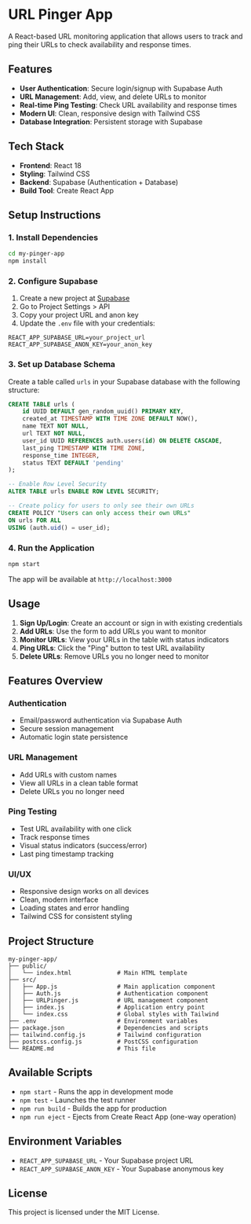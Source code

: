 # URL Pinger App

A React-based URL monitoring application that allows users to track and ping their URLs to check availability and response times.

## Features

- **User Authentication**: Secure login/signup with Supabase Auth
- **URL Management**: Add, view, and delete URLs to monitor
- **Real-time Ping Testing**: Check URL availability and response times
- **Modern UI**: Clean, responsive design with Tailwind CSS
- **Database Integration**: Persistent storage with Supabase

## Tech Stack

- **Frontend**: React 18
- **Styling**: Tailwind CSS
- **Backend**: Supabase (Authentication + Database)
- **Build Tool**: Create React App

## Setup Instructions

### 1. Install Dependencies

```bash
cd my-pinger-app
npm install
```

### 2. Configure Supabase

1. Create a new project at [Supabase](https://supabase.com)
2. Go to Project Settings > API
3. Copy your project URL and anon key
4. Update the `.env` file with your credentials:

```env
REACT_APP_SUPABASE_URL=your_project_url
REACT_APP_SUPABASE_ANON_KEY=your_anon_key
```

### 3. Set up Database Schema

Create a table called `urls` in your Supabase database with the following structure:

```sql
CREATE TABLE urls (
    id UUID DEFAULT gen_random_uuid() PRIMARY KEY,
    created_at TIMESTAMP WITH TIME ZONE DEFAULT NOW(),
    name TEXT NOT NULL,
    url TEXT NOT NULL,
    user_id UUID REFERENCES auth.users(id) ON DELETE CASCADE,
    last_ping TIMESTAMP WITH TIME ZONE,
    response_time INTEGER,
    status TEXT DEFAULT 'pending'
);

-- Enable Row Level Security
ALTER TABLE urls ENABLE ROW LEVEL SECURITY;

-- Create policy for users to only see their own URLs
CREATE POLICY "Users can only access their own URLs" 
ON urls FOR ALL 
USING (auth.uid() = user_id);
```

### 4. Run the Application

```bash
npm start
```

The app will be available at `http://localhost:3000`

## Usage

1. **Sign Up/Login**: Create an account or sign in with existing credentials
2. **Add URLs**: Use the form to add URLs you want to monitor
3. **Monitor URLs**: View your URLs in the table with status indicators
4. **Ping URLs**: Click the "Ping" button to test URL availability
5. **Delete URLs**: Remove URLs you no longer need to monitor

## Features Overview

### Authentication
- Email/password authentication via Supabase Auth
- Secure session management
- Automatic login state persistence

### URL Management
- Add URLs with custom names
- View all URLs in a clean table format
- Delete URLs you no longer need

### Ping Testing
- Test URL availability with one click
- Track response times
- Visual status indicators (success/error)
- Last ping timestamp tracking

### UI/UX
- Responsive design works on all devices
- Clean, modern interface
- Loading states and error handling
- Tailwind CSS for consistent styling

## Project Structure

```
my-pinger-app/
├── public/
│   └── index.html             # Main HTML template
├── src/
│   ├── App.js                 # Main application component
│   ├── Auth.js                # Authentication component
│   ├── URLPinger.js           # URL management component
│   ├── index.js               # Application entry point
│   └── index.css              # Global styles with Tailwind
├── .env                       # Environment variables
├── package.json               # Dependencies and scripts
├── tailwind.config.js         # Tailwind configuration
├── postcss.config.js          # PostCSS configuration
└── README.md                  # This file
```

## Available Scripts

- `npm start` - Runs the app in development mode
- `npm test` - Launches the test runner
- `npm run build` - Builds the app for production
- `npm run eject` - Ejects from Create React App (one-way operation)

## Environment Variables

- `REACT_APP_SUPABASE_URL` - Your Supabase project URL
- `REACT_APP_SUPABASE_ANON_KEY` - Your Supabase anonymous key

## License

This project is licensed under the MIT License.
